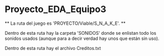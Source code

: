 # Proyecto_EDA_Equipo3
** La ruta del juego es 'PROYECTO/Viable/S_N_A_K_E'. **

  Dentro de esta ruta hay la carpeta 'SONIDOS' donde se enlistan todo los sonidos usados (aunque para a decir verdad hay unos que están sin uso).

Dentro de esta ruta hay el archivo Creditos.txt
